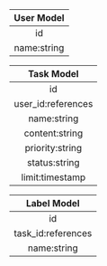 | User Model |    
| :---: | 
| id|  
| name:string |

| Task Model | 
| :---: | 
| id |  
| user_id:references |
|  name:string |
| content:string |
| priority:string |
| status:string |
| limit:timestamp |

| Label Model | 
| :---: |
| id |  
| task_id:references |
| name:string |


